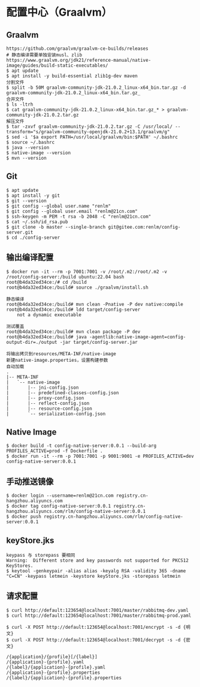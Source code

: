 # 配置中心（Graalvm）
## Graalvm
    https://github.com/graalvm/graalvm-ce-builds/releases
    # 静态编译需要单独安装musl、zlib
    https://www.graalvm.org/jdk21/reference-manual/native-image/guides/build-static-executables/
	$ apt update
	$ apt install -y build-essential zlib1g-dev maven
	分割文件
	$ split -b 50M graalvm-community-jdk-21.0.2_linux-x64_bin.tar.gz -d graalvm-community-jdk-21.0.2_linux-x64_bin.tar.gz_
	合并文件
	$ ls -ltrh
	$ cat graalvm-community-jdk-21.0.2_linux-x64_bin.tar.gz_* > graalvm-community-jdk-21.0.2.tar.gz
	解压文件
	$ tar -zxvf graalvm-community-jdk-21.0.2.tar.gz -C /usr/local/ --transform="s/graalvm-community-openjdk-21.0.2+13.1/graalvm/g"
	$ sed -i '$a export PATH=/usr/local/graalvm/bin:$PATH' ~/.bashrc
	$ source ~/.bashrc
	$ java --version
	$ native-image --version
	$ mvn --version

## Git
	$ apt update
	$ apt install -y git
	$ git --version
	$ git config --global user.name "renlm"
	$ git config --global user.email "renlm@21cn.com"
	$ ssh-keygen -m PEM -t rsa -b 2048 -C "renlm@21cn.com"
	$ cat ~/.ssh/id_rsa.pub
	$ git clone -b master --single-branch git@gitee.com:renlm/config-server.git
	$ cd ./config-server
	
## 输出编译配置
	$ docker run -it --rm -p 7001:7001 -v /root/.m2:/root/.m2 -v /root/config-server:/build ubuntu:22.04 bash
	root@b4da32ed34ce:/# cd /build
	root@b4da32ed34ce:/build# source ./graalvm/install.sh
	
	静态编译
	root@b4da32ed34ce:/build# mvn clean -Pnative -P dev native:compile
	root@b4da32ed34ce:/build# ldd target/config-server
        not a dynamic executable
	
	测试覆盖
	root@b4da32ed34ce:/build# mvn clean package -P dev
	root@b4da32ed34ce:/build# java -agentlib:native-image-agent=config-output-dir=./output -jar target/config-server.jar
	
```	
将输出拷贝到resources/META-INF/native-image
新建native-image.properties，设置构建参数
自动加载
.
|-- META-INF
|   `-- native-image
|       |-- jni-config.json
|       |-- predefined-classes-config.json
|       |-- proxy-config.json
|       |-- reflect-config.json
|       |-- resource-config.json
|       `-- serialization-config.json
```

## Native Image
	$ docker build -t config-native-server:0.0.1 --build-arg PROFILES_ACTIVE=prod -f Dockerfile .
	$ docker run -it --rm -p 7001:7001 -p 9001:9001 -e PROFILES_ACTIVE=dev config-native-server:0.0.1
	
## 手动推送镜像
	$ docker login --username=renlm@21cn.com registry.cn-hangzhou.aliyuncs.com
	$ docker tag config-native-server:0.0.1 registry.cn-hangzhou.aliyuncs.com/rlm/config-native-server:0.0.1
	$ docker push registry.cn-hangzhou.aliyuncs.com/rlm/config-native-server:0.0.1
	
## keyStore.jks
	keypass 与 storepass 要相同
	Warning:  Different store and key passwords not supported for PKCS12 KeyStores.
	$ keytool -genkeypair -alias alias -keyalg RSA -validity 365 -dname "C=CN" -keypass letmein -keystore keyStore.jks -storepass letmein
	
## 请求配置
	$ curl http://default:123654@localhost:7001/master/rabbitmq-dev.yaml
	$ curl http://default:123654@localhost:7001/master/rabbitmq-prod.yaml
	
	$ curl -X POST http://default:123654@localhost:7001/encrypt -s -d {明文}
	$ curl -X POST http://default:123654@localhost:7001/decrypt -s -d {密文}

```
/{application}/{profile}[/{label}]
/{application}-{profile}.yaml
/{label}/{application}-{profile}.yaml
/{application}-{profile}.properties
/{label}/{application}-{profile}.properties
```
